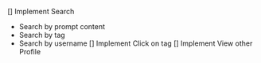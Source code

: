 [] Implement Search
  - Search by prompt content
  - Search by tag
  - Search by username
[] Implement Click on tag
[] Implement View other Profile

